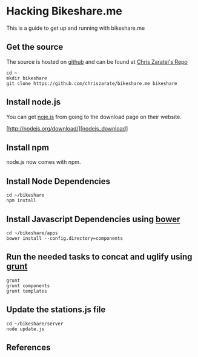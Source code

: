 Hacking Bikeshare.me
====================

This is a guide to get up and running with bikeshare.me

Get the source
--------------

The source is hosted on [github] and can be found at [Chris Zaratei's Repo][source]

```
cd ~
mkdir bikeshare
git clone https://github.com/chriszarate/bikeshare.me bikeshare
```

Install node.js
---------------

You can get [noje.js][nodejs] from going to the download page on their website.

[http://nodejs.org/download/][nodejs_download]

Install npm
-----------

node.js now comes with npm.

Install Node Dependencies
-------------------------

```
cd ~/bikeshare
npm install
```

Install Javascript Dependencies using [bower][bower]
-------------------------------------------

```
cd ~/bikeshare/apps
bower install --config.directory=components
```

Run the needed tasks to concat and uglify using [grunt][grunt]
-----------------------------------------------------

```
grunt
grunt components
grunt templates
```

Update the stations.js file
---------------------------

```
cd ~/bikeshare/server
node update.js
```

References
----------

[github]: http://github.com
[source]: https://github.com/chriszarate/bikeshare.me
[nodejs]: http://nodejs.org
[nodejs_download]: http://nodejs.org/download
[bower]: https://github.com/bower/bower
[grunt]: http://gruntjs.com/
